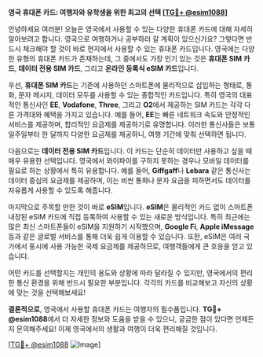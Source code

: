 **영국 휴대폰 카드: 여행자와 유학생을 위한 최고의 선택 [[TG💪+ @esim1088](https://t.me/s/esim1088)]**

안녕하세요 여러분! 오늘은 영국에서 사용할 수 있는 다양한 휴대폰 카드에 대해 자세히 알아보려고 합니다. 영국으로 여행하거나 공부하러 갈 계획이 있으신가요? 그렇다면 반드시 체크해야 할 것이 바로 현지에서 사용할 수 있는 휴대폰 카드입니다. 영국에는 다양한 유형의 휴대폰 카드가 존재하는데, 그 중에서도 가장 인기 있는 것은 **휴대폰 SIM 카드**, **데이터 전용 SIM 카드**, 그리고 **온라인 등록식 eSIM 카드**입니다.

우선, **휴대폰 SIM 카드**는 기존에 사용하던 스마트폰에 물리적으로 삽입하는 형태로, 통화, 문자 메시지, 데이터 모두를 사용할 수 있는 종합적인 카드입니다. 특히 영국의 대표적인 통신사인 **EE**, **Vodafone**, **Three**, 그리고 **O2**에서 제공하는 SIM 카드는 각각 다른 가격대와 혜택을 가지고 있습니다. 예를 들어, **EE**는 빠른 네트워크 속도와 안정적인 서비스를 제공하며, 합리적인 요금제를 제공하기로 유명합니다. 이러한 통신사들은 보통 일주일부터 한 달까지 다양한 요금제를 제공하니, 여행 기간에 맞춰 선택하면 됩니다.

다음으로는 **데이터 전용 SIM 카드**입니다. 이 카드는 단순히 데이터만 사용하고 싶을 때 매우 유용한 선택입니다. 영국에서 와이파이를 구하지 못하는 경우나 모바일 데이터를 필요로 하는 상황에서 특히 유용합니다. 예를 들어, **Giffgaff**나 **Lebara** 같은 통신사는 데이터 중심의 요금제를 제공하며, 이는 비싼 통화나 문자 요금을 피하면서도 데이터를 자유롭게 사용할 수 있도록 해줍니다.

마지막으로 주목할 만한 것이 바로 **eSIM**입니다. **eSIM**은 물리적인 카드 없이 스마트폰 내장된 eSIM 카드에 직접 등록하여 사용할 수 있는 새로운 방식입니다. 특히 최근에는 많은 최신 스마트폰들이 eSIM을 지원하기 시작했으며, **Google Fi**, **Apple iMessage** 등과 같은 글로벌 서비스를 통해 더욱 쉽게 이용할 수 있습니다. 또한, eSIM은 여러 국가에서 동시에 사용 가능한 국제 요금제를 제공하므로, 여행객들에게 큰 호응을 얻고 있습니다.

어떤 카드를 선택할지는 개인의 용도와 상황에 따라 달라질 수 있지만, 영국에서의 편리한 통신 환경을 위해 반드시 필요한 부분입니다. 각각의 카드를 비교해보고 자신의 상황에 맞는 것을 선택해보세요!

**결론적으로**, 영국에서 사용할 휴대폰 카드는 여행자의 필수품입니다. **TG💪+ @esim1088**에서 더 자세한 정보와 도움을 받을 수 있으니, 궁금한 점이 있다면 언제든지 문의해주세요! 이제 영국에서의 생활과 여행이 더욱 편리해질 것입니다.

[[TG💪+ @esim1088](https://t.me/s/esim1088) ![Image](https://i.postimg.cc/Y0z9fWf4/image.png)]
